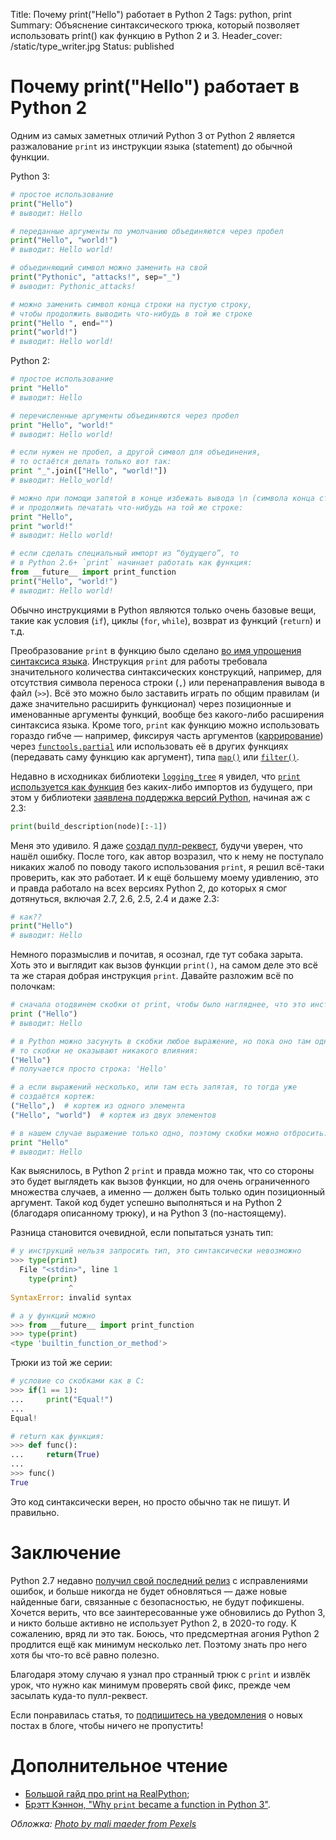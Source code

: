 Title: Почему print("Hello") работает в Python 2
Tags: python, print
Summary: Объяснение синтаксического трюка, который позволяет использовать print() как функцию в Python 2 и 3.
Header_cover: /static/type_writer.jpg
Status: published



# Почему print("Hello") работает в Python 2

Одним из самых заметных отличий Python 3 от Python 2 является разжалование
`print` из инструкции языка (statement) до обычной функции.

Python 3:

```python
# простое использование
print("Hello")
# выводит: Hello

# переданные аргументы по умолчанию объединяются через пробел
print("Hello", "world!")
# выводит: Hello world!

# объединяющий символ можно заменить на свой
print("Pythonic", "attacks!", sep="_")
# выводит: Pythonic_attacks!

# можно заменить символ конца строки на пустую строку,
# чтобы продолжить выводить что-нибудь в той же строке
print("Hello ", end="")
print("world!")
# выводит: Hello world!
```

Python 2:

```python
# простое использование
print "Hello"
# выводит: Hello

# перечисленные аргументы объединяются через пробел
print "Hello", "world!"
# выводит: Hello world!

# если нужен не пробел, а другой символ для объединения,
# то остаётся делать только вот так:
print "_".join(["Hello", "world!"])
# выводит: Hello_world!

# можно при помощи запятой в конце избежать вывода \n (символа конца строки)
# и продолжить печатать что-нибудь на той же строке:
print "Hello",
print "world!"
# выводит: Hello world!

# если сделать специальный импорт из “будущего”, то
# в Python 2.6+ `print` начинает работать как функция:
from __future__ import print_function
print("Hello", "world!")
# выводит: Hello world!
```

Обычно инструкциями в Python являются только очень базовые вещи,
такие как условия (`if`), циклы (`for`, `while`),
возврат из функций (`return`) и т.д.

Преобразование `print` в функцию было сделано
[во имя упрощения синтаксиса языка](https://snarky.ca/why-print-became-a-function-in-python-3/).
Инструкция `print` для работы требовала значительного количества синтаксических
конструкций, например, для отсутствия символа переноса строки (`,`) или
перенаправления вывода в файл (`>>`).
Всё это можно было заставить играть по общим правилам
(и даже значительно расширить функционал) через позиционные и именованные
аргументы функций, вообще без какого-либо расширения синтаксиса языка.
Кроме того, `print` как функцию можно использовать гораздо гибче — например,
фиксируя часть аргументов
([каррирование](https://ru.wikipedia.org/wiki/%D0%9A%D0%B0%D1%80%D1%80%D0%B8%D1%80%D0%BE%D0%B2%D0%B0%D0%BD%D0%B8%D0%B5))
через
[`functools.partial`](https://docs.python.org/3/library/functools.html#functools.partial)
или использовать её в других функциях (передавать саму функцию как аргумент), типа
[`map()`](https://docs.python.org/3/library/functions.html#map) или
[`filter()`](https://docs.python.org/3/library/functions.html#filter).

Недавно в исходниках библиотеки
[`logging_tree`](https://github.com/brandon-rhodes/logging_tree)
я увидел, что
[`print` используется как функция](https://github.com/brandon-rhodes/logging_tree/blob/e3743d223d465a1ecbc5d01a91d54c237e04ccec/logging_tree/format.py#L17)
без каких-либо импортов из будущего, при этом у библиотеки
[заявлена поддержка версий Python](https://github.com/brandon-rhodes/logging_tree/blob/e3743d223d465a1ecbc5d01a91d54c237e04ccec/setup.py#L15),
начиная аж с 2.3:

```python
print(build_description(node)[:-1])
```

Меня это удивило. Я даже
[создал пулл-реквест](https://github.com/brandon-rhodes/logging_tree/pull/24),
будучи уверен, что нашёл ошибку. После того, как автор возразил,
что к нему не поступало никаких жалоб по поводу такого использования `print`,
я решил всё-таки проверить, как это работает.
И к ещё большему моему удивлению, это и правда работало на всех версиях Python
2, до которых я смог дотянуться, включая 2.7, 2.6, 2.5, 2.4 и даже 2.3:

```python
# как??
print("Hello")
# выводит: Hello
```

Немного поразмыслив и почитав, я осознал, где тут собака зарыта.
Хоть это и выглядит как вызов функции `print()`, на самом деле это всё та же
старая добрая инструкция `print`. Давайте разложим всё по полочкам:

```python
# сначала отодвинем скобки от print, чтобы было нагляднее, что это инструкция:
print ("Hello")
# выводит: Hello

# в Python можно засунуть в скобки любое выражение, но пока оно там одно,
# то скобки не оказывают никакого влияния:
("Hello")
# получается просто строка: 'Hello'

# а если выражений несколько, или там есть запятая, то тогда уже
# создаётся кортеж:
("Hello",)  # кортеж из одного элемента
("Hello", "world")  # кортеж из двух элементов

# в нашем случае выражение только одно, поэтому скобки можно отбросить:
print "Hello"
# выводит: Hello
```

Как выяснилось, в Python 2 `print` и правда можно так, что со стороны это будет
выглядеть как вызов функции, но для очень ограниченного множества случаев,
а именно — должен быть только один позиционный аргумент.
Такой код будет успешно выполняться и на Python 2 (благодаря описанному трюку),
и на Python 3 (по-настоящему).

Разница становится очевидной, если попытаться узнать тип:

```python
# у инструкций нельзя запросить тип, это синтаксически невозможно
>>> type(print)
  File "<stdin>", line 1
    type(print)
             ^
SyntaxError: invalid syntax

# а у функций можно
>>> from __future__ import print_function
>>> type(print)
<type 'builtin_function_or_method'>
```

Трюки из той же серии:

```python
# условие со скобками как в C:
>>> if(1 == 1):
...     print("Equal!")
...
Equal!

# return как функция:
>>> def func():
...     return(True)
...
>>> func()
True
```

Это код синтаксически верен, но просто обычно так не пишут. И правильно.

# Заключение

Python 2.7 недавно
[получил свой последний релиз](https://mail.python.org/archives/list/python-dev@python.org/message/OFCIETIXLX34X7FVK5B5WPZH22HXV342/)
с исправлениями ошибок, и больше никогда не будет обновляться —
даже новые найденные баги, связанные с безопасностью, не будут пофикшены.
Хочется верить, что все заинтересованные уже обновились до Python 3,
и никто больше активно не использует Python 2, в 2020-то году.
К сожалению, вряд ли это так.
Боюсь, что предсмертная агония Python 2 продлится ещё как минимум несколько лет.
Поэтому знать про него хотя бы что-то всё равно полезно.

Благодаря этому случаю я узнал про странный трюк с `print` и извлёк урок,
что нужно как минимум проверять свой фикс, прежде чем засылать куда-то
пулл-реквест.

Если понравилась статья, то
[подпишитесь на уведомления]({filename}../pages/subscribe.md)
о новых постах в блоге, чтобы ничего не пропустить!

# Дополнительное чтение

* [Большой гайд про print на RealPython](https://realpython.com/python-print/);
* [Брэтт Кэннон, "Why `print` became a function in Python 3"](https://snarky.ca/why-print-became-a-function-in-python-3/).

*Обложка: [Photo by mali maeder from Pexels](https://www.pexels.com/photo/vintage-letters-typo-vintage-typewriter-101710/)*
